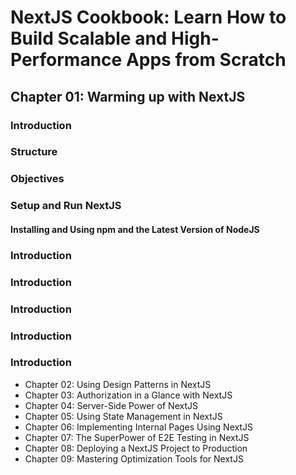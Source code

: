 # NextJS Cookbook: Learn How to Build Scalable and High-Performance Apps from Scratch

## Chapter 01: Warming up with NextJS

### Introduction

### Structure

### Objectives

### Setup and Run NextJS

#### Installing and Using npm and the Latest Version of NodeJS

### Introduction
### Introduction
### Introduction
### Introduction
### Introduction

- Chapter 02: Using Design Patterns in NextJS
- Chapter 03: Authorization in a Glance with NextJS
- Chapter 04: Server-Side Power of NextJS
- Chapter 05: Using State Management in NextJS
- Chapter 06: Implementing Internal Pages Using NextJS
- Chapter 07: The SuperPower of E2E Testing in NextJS
- Chapter 08: Deploying a NextJS Project to Production
- Chapter 09: Mastering Optimization Tools for NextJS
